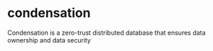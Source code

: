 # condensation
Condensation is a zero-trust distributed database that ensures data ownership and data security
